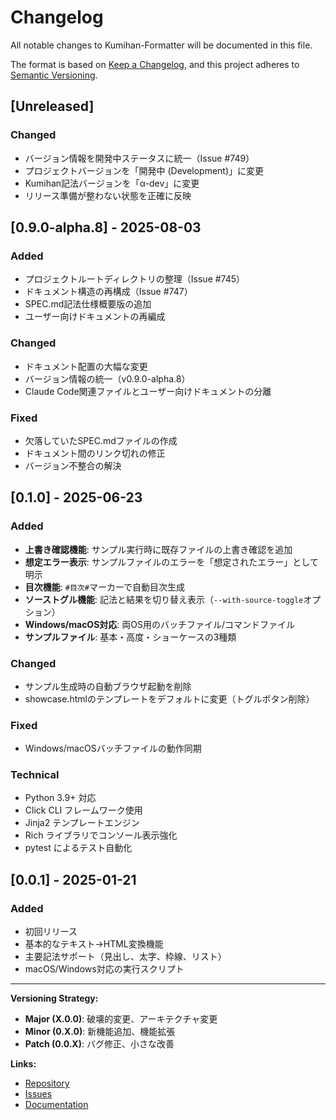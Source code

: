 # Changelog

All notable changes to Kumihan-Formatter will be documented in this file.

The format is based on [Keep a Changelog](https://keepachangelog.com/en/1.0.0/),
and this project adheres to [Semantic Versioning](https://semver.org/spec/v2.0.0.html).

## [Unreleased]

### Changed
- バージョン情報を開発中ステータスに統一（Issue #749）
- プロジェクトバージョンを「開発中 (Development)」に変更
- Kumihan記法バージョンを「α-dev」に変更
- リリース準備が整わない状態を正確に反映

## [0.9.0-alpha.8] - 2025-08-03

### Added
- プロジェクトルートディレクトリの整理（Issue #745）
- ドキュメント構造の再構成（Issue #747）
- SPEC.md記法仕様概要版の追加
- ユーザー向けドキュメントの再編成

### Changed
- ドキュメント配置の大幅な変更
- バージョン情報の統一（v0.9.0-alpha.8）
- Claude Code関連ファイルとユーザー向けドキュメントの分離

### Fixed
- 欠落していたSPEC.mdファイルの作成
- ドキュメント間のリンク切れの修正
- バージョン不整合の解決

## [0.1.0] - 2025-06-23

### Added
- **上書き確認機能**: サンプル実行時に既存ファイルの上書き確認を追加
- **想定エラー表示**: サンプルファイルのエラーを「想定されたエラー」として明示
- **目次機能**: `#目次#`マーカーで自動目次生成
- **ソーストグル機能**: 記法と結果を切り替え表示（`--with-source-toggle`オプション）
- **Windows/macOS対応**: 両OS用のバッチファイル/コマンドファイル
- **サンプルファイル**: 基本・高度・ショーケースの3種類

### Changed
- サンプル生成時の自動ブラウザ起動を削除
- showcase.htmlのテンプレートをデフォルトに変更（トグルボタン削除）

### Fixed
- Windows/macOSバッチファイルの動作同期

### Technical
- Python 3.9+ 対応
- Click CLI フレームワーク使用
- Jinja2 テンプレートエンジン
- Rich ライブラリでコンソール表示強化
- pytest によるテスト自動化

## [0.0.1] - 2025-01-21

### Added
- 初回リリース
- 基本的なテキスト→HTML変換機能
- 主要記法サポート（見出し、太字、枠線、リスト）
- macOS/Windows対応の実行スクリプト

---

**Versioning Strategy:**
- **Major (X.0.0)**: 破壊的変更、アーキテクチャ変更
- **Minor (0.X.0)**: 新機能追加、機能拡張
- **Patch (0.0.X)**: バグ修正、小さな改善

**Links:**
- [Repository](https://github.com/mo9mo9-uwu-mo9mo9/Kumihan-Formatter)
- [Issues](https://github.com/mo9mo9-uwu-mo9mo9/Kumihan-Formatter/issues)
- [Documentation](docs/)